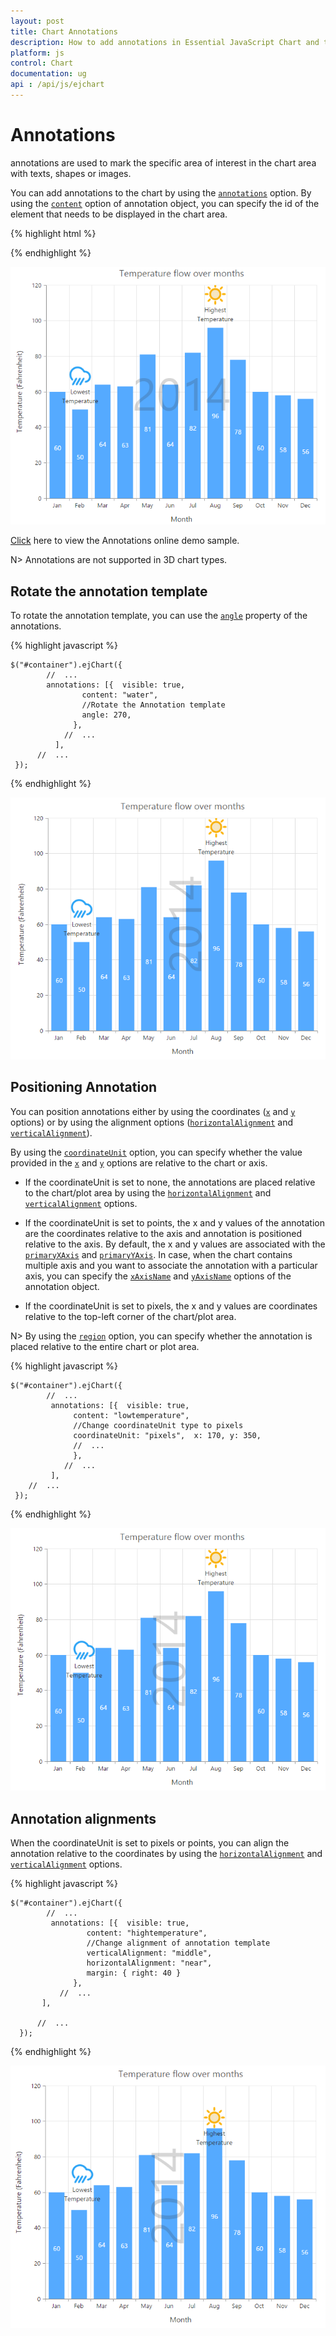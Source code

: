 ```yaml
---
layout: post
title: Chart Annotations 
description: How to add annotations in Essential JavaScript Chart and the different options available to customize its position. 
platform: js
control: Chart
documentation: ug
api : /api/js/ejchart
---
```


# Annotations

annotations are used to mark the specific area of interest in the chart area with texts, shapes or images. 

You can add annotations to the chart by using the [`annotations`](../api/ejchart#members:annotations) option. By using the [`content`](../api/ejchart#members:annotations-content) option of annotation object, you can specify the id of the element that needs to be displayed in the chart area.

{% highlight html %}

<body>
  <div id="container"></div> 
              
  <div id= "water" style="font-size:100px; display:none">2014</div>
  <script>
   $("#container").ejChart({

            //  ...
            annotations: [
                //Add Annotation content here
	              { visible: true, content: "water", opacity: 0.2, region: "series" }
                //  ...
           ],             
        //  ...
   });
  </script>
</body>


{% endhighlight %}


![](/js/Chart/Annotations_images/Annotations_img1.png)


[Click](http://js.syncfusion.com/demos/web/#!/azure/chart/chartcustomization/annotations) here to view the Annotations online demo sample.

N> Annotations are not supported in 3D chart types.

## Rotate the annotation template

To rotate the annotation template, you can use the [`angle`](../api/ejchart#members:annotations-angle) property of the annotations. 

{% highlight javascript %}


    $("#container").ejChart({
            //  ...
            annotations: [{  visible: true, 
                    content: "water", 
                    //Rotate the Annotation template
                    angle: 270,
                  },
                //  ...
              ],             
          //  ...
     });


{% endhighlight %}


![](/js/Chart/Annotations_images/Annotations_img2.png)

## Positioning Annotation

You can position annotations either by using the coordinates ([`x`](../api/ejchart#members:annotations-x) and [`y`](../api/ejchart#members:annotations-y) options) or by using the alignment options ([`horizontalAlignment`](../api/ejchart#members:annotations-horizontalalignment) and [`verticalAlignment`](../api/ejchart#members:annotations-verticalalignment)).

By using the [`coordinateUnit`](../api/ejchart#members:annotations-coordinateunit) option, you can specify whether the value provided in the [`x`](../api/ejchart#members:annotations-x) and [`y`](../api/ejchart#members:annotations-y) options are relative to the chart or axis.

* If the coordinateUnit is set to none, the annotations are placed relative to the chart/plot area by using the [`horizontalAlignment`](../api/ejchart#members:annotations-horizontalalignment) and [`verticalAlignment`](../api/ejchart#members:annotations-verticalalignment) options.

* If the coordinateUnit is set to points, the x and y values of the annotation are the coordinates relative to the axis and annotation is positioned relative to the axis. By default, the x and y values are associated with the [`primaryXAxis`](../api/ejchart#members:annotations-primaryxaxis) and [`primaryYAxis`](../api/ejchart#members:annotations-primaryyaxis). In case, when the chart contains multiple axis and you want to associate the annotation with a particular axis, you can specify the [`xAxisName`](../api/ejchart#members:annotations-xaxisname) and [`yAxisName`](../api/ejchart#members:annotations-yaxisname) options of the annotation object.

* If the coordinateUnit is set to pixels, the x and y values are coordinates relative to the top-left corner of the chart/plot area.   

N> By using the [`region`](../api/ejchart#members:annotations-region) option, you can specify whether the annotation is placed relative to the entire chart or plot area.

{% highlight javascript %}


    $("#container").ejChart({
            //  ...
             annotations: [{  visible: true, 
                  content: "lowtemperature", 
                  //Change coordinateUnit type to pixels
                  coordinateUnit: "pixels",  x: 170, y: 350,   
                  //  ...
                  },
                //  ...
             ],  
        //  ...
     });


{% endhighlight %}


![](/js/Chart/Annotations_images/Annotations_img3.png)


## Annotation alignments

When the coordinateUnit is set to pixels or points, you can align the annotation relative to the coordinates by using the [`horizontalAlignment`](../api/ejchart#members:annotations-horizontalalignment) and [`verticalAlignment`](../api/ejchart#members:annotations-verticalalignment) options. 

{% highlight javascript %}


    $("#container").ejChart({
            //  ...
             annotations: [{  visible: true, 
                     content: "hightemperature", 
                     //Change alignment of annotation template
                     verticalAlignment: "middle",
                     horizontalAlignment: "near",
                     margin: { right: 40 }                          
                  },                                
               //  ...
           ],             

          //  ...
      });


{% endhighlight %}


![](/js/Chart/Annotations_images/Annotations_img4.png)
